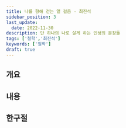 ```yaml
---
title: 나를 향해 걷는 열 걸음 - 최진석
sidebar_position: 3
last_update:
  date: 2022-11-30
description: 단 하나의 나로 살게 하는 인생의 문장들
tags: ['철학','최진석']
keywords: ['철학']
draft: true
---
```


## 개요

## 내용

## 한구절